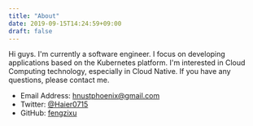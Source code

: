```yaml
---
title: "About"
date: 2019-09-15T14:24:59+09:00
draft: false
---
```


Hi guys. I'm currently a software engineer. I focus on developing applications based on the Kubernetes platform. I'm interested in Cloud Computing technology, especially in Cloud Native. If you have any questions, please contact me.

- Email Address: [hnustphoenix@gmail.com](hnustphoenix@gmail.com)
- Twitter: [@Haier0715](https://twitter.com/Haier0715)
- GitHub: [fengzixu](https://github.com/fengzixu)

